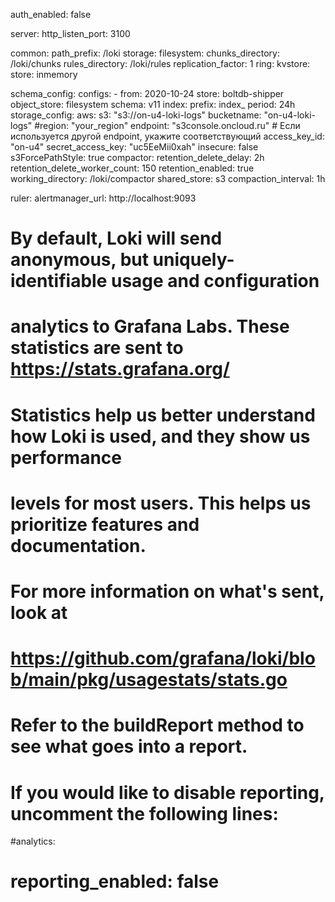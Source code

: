auth_enabled: false

server:
  http_listen_port: 3100

common:
  path_prefix: /loki
  storage:
    filesystem:
      chunks_directory: /loki/chunks
      rules_directory: /loki/rules
  replication_factor: 1
  ring:
    kvstore:
      store: inmemory

schema_config:
  configs:
    - from: 2020-10-24
      store: boltdb-shipper
      object_store: filesystem
      schema: v11
      index:
        prefix: index_
        period: 24h
storage_config:
  aws:
    s3: "s3://on-u4-loki-logs"
    bucketname: "on-u4-loki-logs"
    #region: "your_region"
    endpoint: "s3console.oncloud.ru" # Если используется другой endpoint, укажите соответствующий
    access_key_id: "on-u4"
    secret_access_key: "uc5EeMii0xah"
    insecure: false
    s3ForcePathStyle: true
compactor:
  retention_delete_delay: 2h
  retention_delete_worker_count: 150
  retention_enabled: true
  working_directory: /loki/compactor
  shared_store: s3
  compaction_interval: 1h

ruler:
  alertmanager_url: http://localhost:9093

# By default, Loki will send anonymous, but uniquely-identifiable usage and configuration
# analytics to Grafana Labs. These statistics are sent to https://stats.grafana.org/
#
# Statistics help us better understand how Loki is used, and they show us performance
# levels for most users. This helps us prioritize features and documentation.
# For more information on what's sent, look at
# https://github.com/grafana/loki/blob/main/pkg/usagestats/stats.go
# Refer to the buildReport method to see what goes into a report.
#
# If you would like to disable reporting, uncomment the following lines:
#analytics:
#  reporting_enabled: false